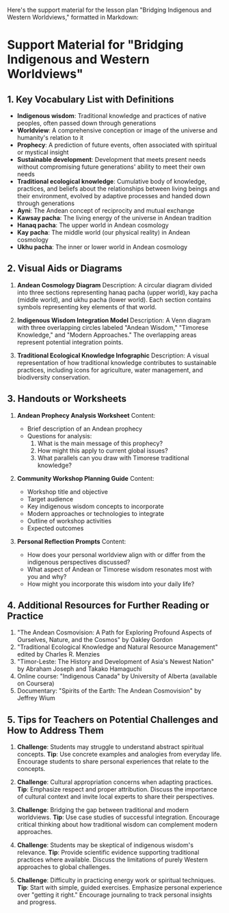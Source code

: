 Here's the support material for the lesson plan "Bridging Indigenous and Western Worldviews," formatted in Markdown:

# Support Material for "Bridging Indigenous and Western Worldviews"

## 1. Key Vocabulary List with Definitions

- **Indigenous wisdom**: Traditional knowledge and practices of native peoples, often passed down through generations
- **Worldview**: A comprehensive conception or image of the universe and humanity's relation to it
- **Prophecy**: A prediction of future events, often associated with spiritual or mystical insight
- **Sustainable development**: Development that meets present needs without compromising future generations' ability to meet their own needs
- **Traditional ecological knowledge**: Cumulative body of knowledge, practices, and beliefs about the relationships between living beings and their environment, evolved by adaptive processes and handed down through generations
- **Ayni**: The Andean concept of reciprocity and mutual exchange
- **Kawsay pacha**: The living energy of the universe in Andean tradition
- **Hanaq pacha**: The upper world in Andean cosmology
- **Kay pacha**: The middle world (our physical reality) in Andean cosmology
- **Ukhu pacha**: The inner or lower world in Andean cosmology

## 2. Visual Aids or Diagrams

1. **Andean Cosmology Diagram**
   Description: A circular diagram divided into three sections representing hanaq pacha (upper world), kay pacha (middle world), and ukhu pacha (lower world). Each section contains symbols representing key elements of that world.

2. **Indigenous Wisdom Integration Model**
   Description: A Venn diagram with three overlapping circles labeled "Andean Wisdom," "Timorese Knowledge," and "Modern Approaches." The overlapping areas represent potential integration points.

3. **Traditional Ecological Knowledge Infographic**
   Description: A visual representation of how traditional knowledge contributes to sustainable practices, including icons for agriculture, water management, and biodiversity conservation.

## 3. Handouts or Worksheets

1. **Andean Prophecy Analysis Worksheet**
   Content: 
   - Brief description of an Andean prophecy
   - Questions for analysis:
     1. What is the main message of this prophecy?
     2. How might this apply to current global issues?
     3. What parallels can you draw with Timorese traditional knowledge?

2. **Community Workshop Planning Guide**
   Content:
   - Workshop title and objective
   - Target audience
   - Key indigenous wisdom concepts to incorporate
   - Modern approaches or technologies to integrate
   - Outline of workshop activities
   - Expected outcomes

3. **Personal Reflection Prompts**
   Content:
   - How does your personal worldview align with or differ from the indigenous perspectives discussed?
   - What aspect of Andean or Timorese wisdom resonates most with you and why?
   - How might you incorporate this wisdom into your daily life?

## 4. Additional Resources for Further Reading or Practice

1. "The Andean Cosmovision: A Path for Exploring Profound Aspects of Ourselves, Nature, and the Cosmos" by Oakley Gordon
2. "Traditional Ecological Knowledge and Natural Resource Management" edited by Charles R. Menzies
3. "Timor-Leste: The History and Development of Asia's Newest Nation" by Abraham Joseph and Takako Hamaguchi
4. Online course: "Indigenous Canada" by University of Alberta (available on Coursera)
5. Documentary: "Spirits of the Earth: The Andean Cosmovision" by Jeffrey Wium

## 5. Tips for Teachers on Potential Challenges and How to Address Them

1. **Challenge**: Students may struggle to understand abstract spiritual concepts.
   **Tip**: Use concrete examples and analogies from everyday life. Encourage students to share personal experiences that relate to the concepts.

2. **Challenge**: Cultural appropriation concerns when adapting practices.
   **Tip**: Emphasize respect and proper attribution. Discuss the importance of cultural context and invite local experts to share their perspectives.

3. **Challenge**: Bridging the gap between traditional and modern worldviews.
   **Tip**: Use case studies of successful integration. Encourage critical thinking about how traditional wisdom can complement modern approaches.

4. **Challenge**: Students may be skeptical of indigenous wisdom's relevance.
   **Tip**: Provide scientific evidence supporting traditional practices where available. Discuss the limitations of purely Western approaches to global challenges.

5. **Challenge**: Difficulty in practicing energy work or spiritual techniques.
   **Tip**: Start with simple, guided exercises. Emphasize personal experience over "getting it right." Encourage journaling to track personal insights and progress.